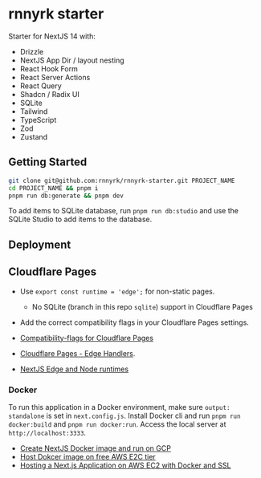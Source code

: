 # rnnyrk starter

Starter for NextJS 14 with:

- Drizzle
- NextJS App Dir / layout nesting
- React Hook Form
- React Server Actions
- React Query
- Shadcn / Radix UI
- SQLite
- Tailwind
- TypeScript
- Zod
- Zustand

## Getting Started

```bash
git clone git@github.com:rnnyrk/rnnyrk-starter.git PROJECT_NAME
cd PROJECT_NAME && pnpm i
pnpm run db:generate && pnpm dev
```

To add items to SQLite database, run `pnpm run db:studio` and use the SQLite Studio to add items to the database.

## Deployment

## Cloudflare Pages

- Use `export const runtime = 'edge';` for non-static pages.
  - No SQLite (branch in this repo `sqlite`) support in Cloudflare Pages
- Add the correct compatibility flags in your Cloudflare Pages settings.

- [Compatibility-flags for Cloudflare Pages](https://stackoverflow.com/questions/77199165/error-could-not-access-built-in-node-js-modules)
- [Cloudflare Pages - Edge Handlers](https://developers.cloudflare.com/pages/platform/edge-handlers).
- [NextJS Edge and Node runtimes](https://nextjs.org/docs/app/building-your-application/rendering/edge-and-nodejs-runtimes)

### Docker

To run this application in a Docker environment, make sure `output: standalone` is set in `next.config.js`. Install Docker cli and run `pnpm run docker:build` and `pnpm run docker:run`. Access the local server at `http://localhost:3333`.

- [Create NextJS Docker image and run on GCP](https://www.youtube.com/watch?v=Pd2tVxhFnO4)
- [Host Dokcer image on free AWS E2C tier](https://www.youtube.com/watch?v=qNIniDftAcU)
- [Hosting a Next.js Application on AWS EC2 with Docker and SSL
  ](https://medium.com/@priytamk/hosting-a-next-js-application-on-aws-ec2-with-docker-and-ssl-77643515581a)
